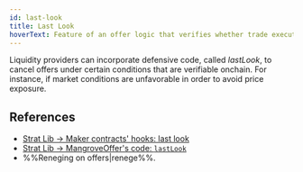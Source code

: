 ```yaml
---
id: last-look
title: Last Look
hoverText: Feature of an offer logic that verifies whether trade execution should be cancelled.
---
```


Liquidity providers can incorporate defensive code, called _lastLook_, to cancel offers under certain conditions that are verifiable onchain. For instance, if market conditions are unfavorable in order to avoid price exposure. 

## References
* [Strat Lib -> Maker contracts' hooks: last look](../strat-lib/technical-references/main-hooks.md#last-look-before-trade)
* [Strat Lib -> MangroveOffer's code: `lastLook`](../strat-lib/technical-references/code/strategies/MangroveOffer.md#lastlook)
* %%Reneging on offers|renege%%.
